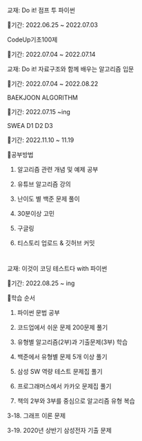 교재: Do it! 점프 투 파이썬

📌기간: 2022.06.25 ~ 2022.07.03

CodeUp기초100제

📌기간: 2022.07.04 ~ 2022.07.14   

교재: Do it! 자료구조와 함께 배우는 알고리즘 입문

📌기간: 2022.07.04 ~ 2022.08.22

BAEKJOON ALGORITHM

📌기간: 2022.07.15 ~ing

SWEA D1 D2 D3

📌기간: 2022.11.10 ~ 11.19

📝공부방법

1. 알고리즘 관련 개념 및 예제 공부 

2. 유튜브 알고리즘 강의

3. 난이도 별 백준 문제 풀이

4. 30분이상 고민 

5. 구글링

6. 티스토리 업로드 & 깃허브 커밋
#

교재: 이것이 코딩 테스트다 with 파이썬 

📌기간: 2022.08.25 ~ ing

📝학습 순서

1. 파이썬 문법 공부

2. 코드업에서 쉬운 문제 200문제 풀기

3. 유형별 알고리즘(2부)과 기출문제(3부) 학습

4. 백준에서 유형별 문제 5개 이상 풀기

5. 삼성 SW 역량 테스트 문제집 풀기

6. 프로그래머스에서 카카오 문제집 풀기

7. 책의 2부와 3부를 중심으로 알고리즘 유형 복습

3-18. 그래프 이론 문제

3-19. 2020년 상반기 삼성전자 기출 문제

